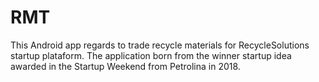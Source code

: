# RMT
This Android app regards to trade recycle materials for RecycleSolutions startup plataform.
The application born from the winner startup idea awarded in the Startup Weekend from Petrolina in 2018.

